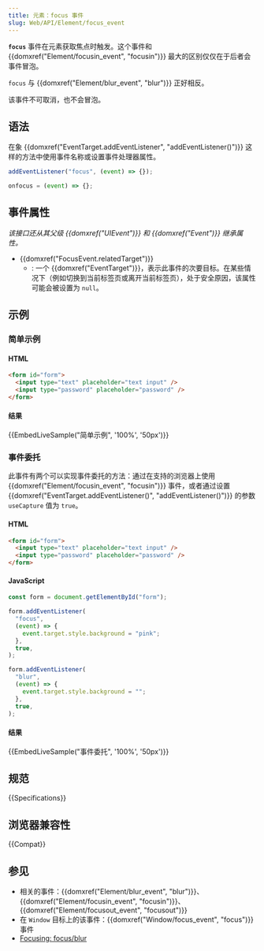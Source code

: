 ```yaml
---
title: 元素：focus 事件
slug: Web/API/Element/focus_event
---
```


**`focus`** 事件在元素获取焦点时触发。这个事件和 {{domxref("Element/focusin_event", "focusin")}} 最大的区别仅仅在于后者会事件冒泡。

`focus` 与 {{domxref("Element/blur_event", "blur")}} 正好相反。

该事件不可取消，也不会冒泡。

## 语法

在象 {{domxref("EventTarget.addEventListener", "addEventListener()")}} 这样的方法中使用事件名称或设置事件处理器属性。

```js
addEventListener("focus", (event) => {});

onfocus = (event) => {};
```

## 事件属性

_该接口还从其父级 {{domxref("UIEvent")}} 和 {{domxref("Event")}} 继承属性。_

- {{domxref("FocusEvent.relatedTarget")}}
  - : 一个 {{domxref("EventTarget")}}，表示此事件的次要目标。在某些情况下（例如切换到当前标签页或离开当前标签页），处于安全原因，该属性可能会被设置为 `null`。

## 示例

### 简单示例

#### HTML

```html
<form id="form">
  <input type="text" placeholder="text input" />
  <input type="password" placeholder="password" />
</form>
```

#### 结果

{{EmbedLiveSample("简单示例", '100%', '50px')}}

### 事件委托

此事件有两个可以实现事件委托的方法：通过在支持的浏览器上使用 {{domxref("Element/focusin_event", "focusin")}} 事件，或者通过设置 {{domxref("EventTarget.addEventListener()", "addEventListener()")}} 的参数`useCapture` 值为 `true`。

#### HTML

```html
<form id="form">
  <input type="text" placeholder="text input" />
  <input type="password" placeholder="password" />
</form>
```

#### JavaScript

```js
const form = document.getElementById("form");

form.addEventListener(
  "focus",
  (event) => {
    event.target.style.background = "pink";
  },
  true,
);

form.addEventListener(
  "blur",
  (event) => {
    event.target.style.background = "";
  },
  true,
);
```

#### 结果

{{EmbedLiveSample("事件委托", '100%', '50px')}}

## 规范

{{Specifications}}

## 浏览器兼容性

{{Compat}}

## 参见

- 相关的事件：{{domxref("Element/blur_event", "blur")}}、{{domxref("Element/focusin_event", "focusin")}}、{{domxref("Element/focusout_event", "focusout")}}
- 在 `Window` 目标上的该事件：{{domxref("Window/focus_event", "focus")}} 事件
- [Focusing: focus/blur](https://javascript.info/focus-blur)
